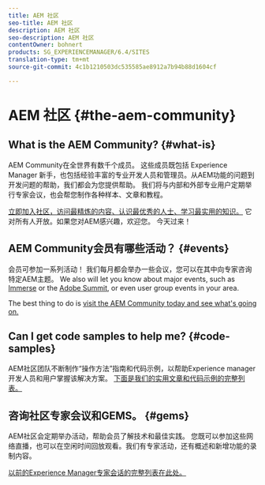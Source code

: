 ```yaml
---
title: AEM 社区
seo-title: AEM 社区
description: AEM 社区
seo-description: AEM 社区
contentOwner: bohnert
products: SG_EXPERIENCEMANAGER/6.4/SITES
translation-type: tm+mt
source-git-commit: 4c1b1210503dc535585ae8912a7b94b88d1604cf

---
```



# AEM 社区 {#the-aem-community}

## What is the AEM Community? {#what-is}

AEM Community在全世界有数千个成员。 这些成员既包括 Experience Manager 新手，也包括经验丰富的专业开发人员和管理员。从AEM功能的问题到开发问题的帮助，我们都会为您提供帮助。 我们将与内部和外部专业用户定期举行专家会议，也会帮您制作各种样本、文章和教程。

[立即加入社区，访问最精炼的内容、认识最优秀的人士、学习最实用的知识。](https://forums.adobe.com/community/experience-cloud/marketing-cloud/experience-manager) 它对所有人开放。如果您对AEM感兴趣，欢迎您。 今天过来！

## AEM Community会员有哪些活动？ {#events}

会员可参加一系列活动！ 我们每月都会举办一些会议，您可以在其中向专家咨询特定AEM主题。 We also will let you know about major events, such as [Immerse](http://help-forums.adobe.com/content/adobeforums/en/experience-manager-forum/adobe-experience-manager.topic.html/forum__fb7p-the_immerseagendai.html) or the [Adobe Summit](http://summit.adobe.com/na/?promoid=6JMR7JQY&mv=other), or even user group events in your area.

The best thing to do is [visit the AEM Community today and see what&#39;s going on.](http://help-forums.adobe.com/content/adobeforums/en/experience-manager-forum/adobe-experience-manager.html)

## Can I get code samples to help me? {#code-samples}

AEM社区团队不断制作“操作方法”指南和代码示例，以帮助Experience manager开发人员和用户掌握该解决方案。 [下面是我们的实用文章和代码示例的完整列表。](https://helpx.adobe.com/experience-manager/topics/how-to.html)

## 咨询社区专家会议和GEMS。 {#gems}

AEM社区会定期举办活动，帮助会员了解技术和最佳实践。 您既可以参加这些网络直播，也可以在空闲时间回放观看。我们有专家活动，还有概述和新增功能的录制内容。

[以前的Experience Manager专家会话的完整列表在此处。](https://helpx.adobe.com/experience-manager/kt/eseminars/ask-the-expert/atace-index.html)
